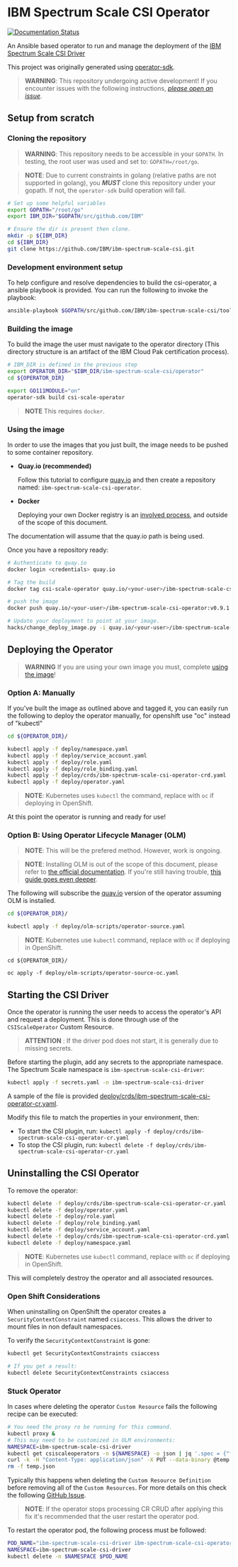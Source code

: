 # IBM Spectrum Scale CSI Operator

[![Documentation Status](https://readthedocs.org/projects/ibm-spectrum-scale-csi-operator/badge/?version=latest)](https://ibm-spectrum-scale-csi-operator.readthedocs.io/en/latest/?badge=latest)

An Ansible based operator to run and manage the deployment of the 
[IBM Spectrum Scale CSI Driver](https://github.com/IBM/ibm-spectrum-scale-csi-driver)

This project was originally generated using [operator-sdk](https://github.com/operator-framework/operator-sdk).

> **WARNING**: This repository undergoing active development! If you encounter issues with the following instructions, [_please open an issue_](https://github.com/IBM/ibm-spectrum-scale-csi-operator/issues).

## Setup from scratch

### Cloning the repository

> **WARNING**: This repository needs to be accessible in your `GOPATH`. In testing, the root user was used and set to: `GOPATH=/root/go`.

> **NOTE**: Due to current constraints in golang (relative paths are not supported in golang), you **_MUST_** clone this repository under your gopath. If not, the `operator-sdk` build operation will fail.

``` bash
# Set up some helpful variables
export GOPATH="/root/go"
export IBM_DIR="$GOPATH/src/github.com/IBM"

# Ensure the dir is present then clone.
mkdir -p ${IBM_DIR}
cd ${IBM_DIR}
git clone https://github.com/IBM/ibm-spectrum-scale-csi.git
```

### Development environment setup

To help configure and resolve dependencies to build the csi-operator, a ansible playbook is provided.  You can run the following to invoke the playbook:

``` bash
ansible-playbook $GOPATH/src/github.com/IBM/ibm-spectrum-scale-csi/tools/ansible/dev-env-playbook.yaml
```

### Building the image

To build the image the user must navigate to the operator directory (This directory structure is an artifact of the IBM Cloud Pak certification process). 

``` bash
# IBM_DIR is defined in the previous step
export OPERATOR_DIR="$IBM_DIR/ibm-spectrum-scale-csi/operator"
cd ${OPERATOR_DIR}

export GO111MODULE="on"
operator-sdk build csi-scale-operator
```

>**NOTE** This requires `docker`.

### Using the image

In order to use the images that you just built, the image needs to be pushed to some container repository.

* **Quay.io (recommended)**

  Follow this tutorial to configure [quay.io](https://quay.io/tutorial/) and then create a repository named: `ibm-spectrum-scale-csi-operator`.

* **Docker** 

  Deploying your own Docker registry is an [involved process](https://docs.docker.com/registry/deploying/), and outside of the scope of this document. 

The documentation will assume that the quay.io path is being used. 

Once you have a repository ready:

``` bash
# Authenticate to quay.io
docker login <credentials> quay.io

# Tag the build 
docker tag csi-scale-operator quay.io/<your-user>/ibm-spectrum-scale-csi-operator:v0.9.1

# push the image
docker push quay.io/<your-user>/ibm-spectrum-scale-csi-operator:v0.9.1

# Update your deployment to point at your image.
hacks/change_deploy_image.py -i quay.io/<your-user>/ibm-spectrum-scale-csi-operator:v0.9.1
```

## Deploying the Operator

> **WARNING** If you are using your own image you must, complete [using the image](#using-the-image)!

### Option A: Manually

If you've built the image as outlined above and tagged it, you can easily run the following to deploy the operator manually, for openshift use "oc" instead of "kubectl"

``` bash
cd ${OPERATOR_DIR}/

kubectl apply -f deploy/namespace.yaml
kubectl apply -f deploy/service_account.yaml
kubectl apply -f deploy/role.yaml
kubectl apply -f deploy/role_binding.yaml
kubectl apply -f deploy/crds/ibm-spectrum-scale-csi-operator-crd.yaml
kubectl apply -f deploy/operator.yaml
```


> **NOTE**: Kubernetes uses `kubectl` the command, replace with `oc` if deploying in OpenShift.

At this point the operator is running and ready for use!

### Option B: Using Operator Lifecycle Manager (OLM)

> **NOTE**: This will be the prefered method.  However, work is ongoing.


> **NOTE**: Installing OLM is out of the scope of this document, please refer to [the official documentation](https://github.com/operator-framework/operator-lifecycle-manager/blob/master/doc/install/install.md). If you're still having trouble, [this guide goes even deeper](https://github.com/operator-framework/community-operators/blob/master/docs/testing-operators.md).

The following will subscribe the [quay.io](quay.io) version of the operator assuming OLM is installed.

``` bash
cd ${OPERATOR_DIR}/

kubectl apply -f deploy/olm-scripts/operator-source.yaml
```
> **NOTE**: Kubernetes use `kubectl` command, replace with `oc` if deploying in OpenShift.
```
cd ${OPERATOR_DIR}/

oc apply -f deploy/olm-scripts/operator-source-oc.yaml
```


## Starting the CSI Driver

Once the operator is running the user needs to access the operator's API and request a deployment. This is done through use of the `CSIScaleOperator` Custom Resource. 

> **ATTENTION** : If the driver pod does not start, it is generally due to missing secrets. 

Before starting the plugin, add any secrets to the appropriate namespace.  The Spectrum Scale namespace is `ibm-spectrum-scale-csi-driver`:

``` bash
kubectl apply -f secrets.yaml -n ibm-spectrum-scale-csi-driver
```

A sample of the file is provided [deploy/crds/ibm-spectrum-scale-csi-operator-cr.yaml](stable/ibm-spectrum-scale-csi-operator-bundle/operators/ibm-spectrum-scale-csi-operator/deploy/crds/ibm-spectrum-scale-csi-operator-cr.yaml). 

Modify this file to match the properties in your environment, then:

  * To start the CSI plugin, run: `kubectl apply -f deploy/crds/ibm-spectrum-scale-csi-operator-cr.yaml` 
  * To stop the CSI plugin, run: `kubectl delete -f deploy/crds/ibm-spectrum-scale-csi-operator-cr.yaml` 

## Uninstalling the CSI Operator

To remove the operator:

``` bash
kubectl delete -f deploy/crds/ibm-spectrum-scale-csi-operator-cr.yaml
kubectl delete -f deploy/operator.yaml
kubectl delete -f deploy/role.yaml
kubectl delete -f deploy/role_binding.yaml
kubectl delete -f deploy/service_account.yaml
kubectl delete -f deploy/crds/ibm-spectrum-scale-csi-operator-crd.yaml
kubectl delete -f deploy/namespace.yaml
```

> **NOTE**: Kubernetes use `kubectl` command, replace with `oc` if deploying in OpenShift.

This will completely destroy the operator and all associated resources.


### Open Shift Considerations

When uninstalling on OpenShift the operator creates a `SecurityContextConstraint`  named `csiaccess`.
This allows the driver to mount files in non default namespaces. 

To verify the `SecurityContextConstraint` is gone:

``` bash
kubectl get SecurityContextConstraints csiaccess

# If you get a result:
kubectl delete SecurityContextConstraints csiaccess
```

### Stuck Operator
In cases where deleting the operator `Custom Resource` fails the following recipe can be executed:

``` bash
# You need the proxy ro be running for this command.
kubectl proxy &
# This may need to be customized in OLM environments:
NAMESPACE=ibm-spectrum-scale-csi-driver
kubectl get csiscaleoperators -n ${NAMESPACE} -o json | jq '.spec = {"finalizers":[]}' >temp.json
curl -k -H "Content-Type: application/json" -X PUT --data-binary @temp.json 127.0.0.1:8001/api/v1/namespaces/$NAMESPACE/finalize
rm -f temp.json
```

Typically this happens when deleting the `Custom Resource Definition` before removing all of the `Custom Resources`.
For more details on this check the following [GitHub Issue](https://github.com/operator-framework/operator-sdk/issues/2094).

> **NOTE**: If the operator stops processing CR CRUD after applying this fix it's recommended that the user restart the operator pod.

To restart the operator pod, the following process must be followed:

``` bash
POD_NAME="ibm-spectrum-scale-csi-driver ibm-spectrum-scale-csi-operator-"
NAMESPACE=ibm-spectrum-scale-csi-driver
kubectl delete -n $NAMESPACE $POD_NAME
```
